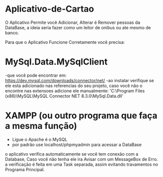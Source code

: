 # Aplicativo-de-Cartao

O Aplicativo Permite você Adicionar, Alterar é Remover pessoas da DataBase, a ideia seria fazer como um leitor de onibus ou ate mesmo de banco.

Para que o Aplicativo Funcione Corretamente você precisa:

# MySql.Data.MySqlClient 
-que você pode encontrar em: https://dev.mysql.com/downloads/connector/net/
-ao instalar verifique se ele esta adicionado nas referencias do seu projeto, caso você não o encontre nas extensoes adicione ele manualmente: 'C:\Program Files (x86)\MySQL\MySQL Connector NET 8.3.0\MySql.Data.dll' 
 
# XAMPP (ou outro programa que faça a mesma função)
- Ligue o Apache é o MySQL 
- por padrão use localhost/phpmyadmin para acessar a DataBase

o aplicativo verifica automaticamente se você tem conexão com a Database, Caso você não tenha ele ira Avisar com um MessageBox de Erro.
a verificação é feita em uma Task separada, assim evitando travamentos no Programa Principal.


